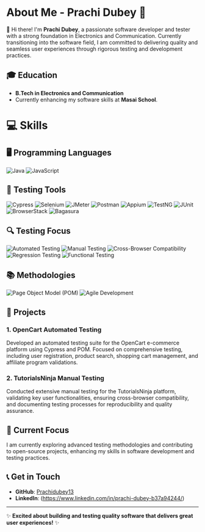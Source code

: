 # About Me - Prachi Dubey 🌟

👋 Hi there! I'm **Prachi Dubey**, a passionate software developer and tester with a strong foundation in Electronics and Communication. Currently transitioning into the software field, I am committed to delivering quality and seamless user experiences through rigorous testing and development practices.

## 🎓 Education
- **B.Tech in Electronics and Communication**
- Currently enhancing my software skills at **Masai School**.

# 💻 **Skills**

## 🖥️ Programming Languages
![Java](https://img.shields.io/badge/Java-%23007396.svg?style=for-the-badge&logo=java&logoColor=white)
![JavaScript](https://img.shields.io/badge/JavaScript-%23F7DF1E.svg?style=for-the-badge&logo=javascript&logoColor=black)

## 🧪 Testing Tools
![Cypress](https://img.shields.io/badge/Cypress-%23E5E5E5.svg?style=for-the-badge&logo=cypress&logoColor=058a5e)
![Selenium](https://img.shields.io/badge/Selenium-%2343B02A.svg?style=for-the-badge&logo=selenium&logoColor=white)
![JMeter](https://img.shields.io/badge/JMeter-%23D22128.svg?style=for-the-badge&logo=apachejmeter&logoColor=white)
![Postman](https://img.shields.io/badge/Postman-%23FF6C37.svg?style=for-the-badge&logo=postman&logoColor=white)
![Appium](https://img.shields.io/badge/Appium-%2300B4AB.svg?style=for-the-badge&logo=appium&logoColor=white)
![TestNG](https://img.shields.io/badge/TestNG-%23873695.svg?style=for-the-badge&logo=testng&logoColor=white)
![JUnit](https://img.shields.io/badge/JUnit-%23A42E2B.svg?style=for-the-badge&logo=junit5&logoColor=white)
![BrowserStack](https://img.shields.io/badge/BrowserStack-%23FF6A00.svg?style=for-the-badge&logo=browserstack&logoColor=white)
![Bagasura](https://img.shields.io/badge/Bagasura-%231F2937.svg?style=for-the-badge&logoColor=white)

## 🔍 Testing Focus
![Automated Testing](https://img.shields.io/badge/Automated_Testing-%230081CB.svg?style=for-the-badge&logo=testing-library&logoColor=white)
![Manual Testing](https://img.shields.io/badge/Manual_Testing-%237D4CDB.svg?style=for-the-badge)
![Cross-Browser Compatibility](https://img.shields.io/badge/Cross_Browser_Compatibility-%23FF5722.svg?style=for-the-badge&logo=google-chrome&logoColor=white)
![Regression Testing](https://img.shields.io/badge/Regression_Testing-%233CAB5B.svg?style=for-the-badge&logo=checkmarx&logoColor=white)
![Functional Testing](https://img.shields.io/badge/Functional_Testing-%230089B5.svg?style=for-the-badge&logo=graphql&logoColor=white)

## 📚 Methodologies
![Page Object Model (POM)](https://img.shields.io/badge/Page_Object_Model-%23007ACC.svg?style=for-the-badge&logo=github-actions&logoColor=white)
![Agile Development](https://img.shields.io/badge/Agile_Development-%23048A81.svg?style=for-the-badge&logo=scrum&logoColor=white)


## 🚀 Projects
### 1. OpenCart Automated Testing
Developed an automated testing suite for the OpenCart e-commerce platform using Cypress and POM. Focused on comprehensive testing, including user registration, product search, shopping cart management, and affiliate program validations.

### 2. TutorialsNinja Manual Testing
Conducted extensive manual testing for the TutorialsNinja platform, validating key user functionalities, ensuring cross-browser compatibility, and documenting testing processes for reproducibility and quality assurance.

## 🌱 Current Focus
I am currently exploring advanced testing methodologies and contributing to open-source projects, enhancing my skills in software development and testing practices.

## 📞 Get in Touch
- **GitHub**: [Prachidubey13](https://github.com/Prachidubey13)
- **LinkedIn**: (https://www.linkedin.com/in/prachi-dubey-b37a94244/)

---

✨ **Excited about building and testing quality software that delivers great user experiences!** ✨

